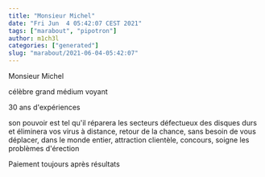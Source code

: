 ```yaml
---
title: "Monsieur Michel"
date: "Fri Jun  4 05:42:07 CEST 2021"
tags: ["marabout", "pipotron"]
author: m1ch3l
categories: ["generated"]
slug: "marabout/2021-06-04-05:42:07"
---
```


Monsieur Michel

célèbre grand médium voyant

30 ans d'expériences

son pouvoir est tel qu'il réparera les secteurs défectueux des disques durs et éliminera vos virus à distance, retour de la chance, sans besoin de vous déplacer, dans le monde entier, attraction clientèle, concours, soigne les problèmes d'érection

Paiement toujours après résultats
